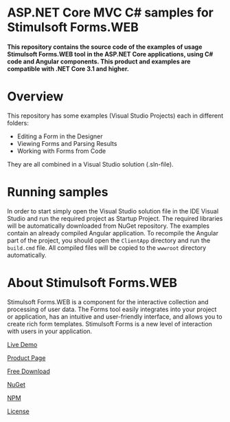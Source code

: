 # ASP.NET Core MVC C# samples for Stimulsoft Forms.WEB

#### This repository contains the source code of the examples of usage Stimulsoft Forms.WEB tool in the ASP.NET Core applications, using C# code and Angular components. This product and examples are compatible with .NET Core 3.1 and higher.

# Overview
This repository has some examples (Visual Studio Projects) each in different folders:
* Editing a Form in the Designer
* Viewing Forms and Parsing Results
* Working with Forms from Code

They are all combined in a Visual Studio solution (.sln-file).

# Running samples
In order to start simply open the Visual Studio solution file in the IDE Visual Studio and run the required project as Startup Project. The required libraries will be automatically downloaded from NuGet repository. The examples contain an already compiled Angular application. To recompile the Angular part of the project, you should open the `ClientApp` directory and run the `build.cmd` file. All compiled files will be copied to the `wwwroot` directory automatically.

# About Stimulsoft Forms.WEB
Stimulsoft Forms.WEB is a component for the interactive collection and processing of user data. The Forms tool easily integrates into your project or application, has an intuitive and user-friendly interface, and allows you to create rich form templates. Stimulsoft Forms is a new level of interaction with users in your application.


[Live Demo](http://demo.stimulsoft.com/#Net)

[Product Page](https://www.stimulsoft.com/en/products/forms)

[Free Download](https://www.stimulsoft.com/en/downloads)

[NuGet](https://www.nuget.org/packages/Stimulsoft.Forms.Web)

[NPM](https://www.npmjs.com/package/stimulsoft-forms)

[License](LICENSE.md)
